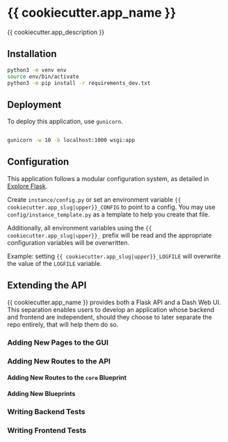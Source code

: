 # {{ cookiecutter.app_name }}

{{ cookiecutter.app_description }}

## Installation

```bash
python3 -m venv env
source env/bin/activate
python3 -m pip install -r requirements_dev.txt
```

## Deployment

To deploy this application, use `gunicorn`.

```bash

gunicorn -w 10 -b localhost:1000 wsgi:app

```

## Configuration

This application follows a modular configuration system, as detailed in [Explore Flask](https://exploreflask.org).

Create `instance/config.py` or set an environment variable `{{ cookiecutter.app_slug|upper}}_CONFIG` to point to a config. You may use `config/instance_template.py` as a template to help you create that file.

Additionally, all environment variables using the `{{ cookiecutter.app_slug|upper}}_` prefix will be read and the appropriate configuration variables will be overwritten.

Example: setting `{{ cookiecutter.app_slug|upper}}_LOGFILE` will overwrite the value of the `LOGFILE` variable.


## Extending the API

{{ cookiecutter.app_name }} provides both a Flask API and a Dash Web UI. This separation enables users to develop an application whose backend and frontend are independent, should they choose to later separate the repo entirely, that will help them do so.

### Adding New Pages to the GUI

<!-- TODO: Explain how to add new pages to the GUI here -->

### Adding New Routes to the API

#### Adding New Routes to the `core` Blueprint

<!-- TODO: Explain how to add new routes to the API -->

#### Adding New Blueprints

### Writing Backend Tests

### Writing Frontend Tests
